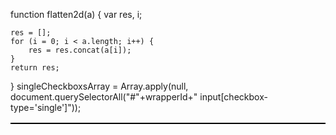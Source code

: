 <table border="1" cellspacing="0" bordercolor="#000000" width = "80%" style="border-collapse:collapse;">

function flatten2d(a) {
    var res,
        i;

    res = [];
    for (i = 0; i < a.length; i++) {
        res = res.concat(a[i]);
    }
    return res;
}
      singleCheckboxsArray = Array.apply(null, document.querySelectorAll("#"+wrapperId+" input[checkbox-type='single']"));
